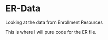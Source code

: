 # ER-Data
Looking at the data from Enrollment Resources

This is where I will pure code for the ER file.
